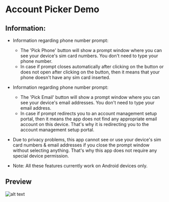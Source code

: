 # Account Picker Demo

## Information:

- Information regarding phone number prompt:

  - The 'Pick Phone' button will show a prompt window where you can see your device's sim card numbers. You don't need to type your phone number.
  - In case if prompt closes automatically after clicking on the button or does not open after clicking on the button, then it means that your phone doesn't have any sim card inserted.

- Information regarding phone number prompt:

  - The 'Pick Email' button will show a prompt window where you can see your device's email addresses. You don't need to type your email address.
  - In case if prompt redirects you to an account management setup portal, then it means the app does not find any appropriate email account on this device. That's why it is redirecting you to the account management setup portal.

- Due to privacy problems, this app cannot see or use your device's sim card numbers & email addresses if you close the prompt window without selecting anything. That's why this app does not require any special device permission.

- Note: All these features currently work on Android devices only.

## Preview
![alt text](https://i.postimg.cc/YqWYwzwS/Screenshot-20230930-101049-portrait-copy.png "img")
